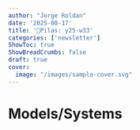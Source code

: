 ```yaml
---
author: "Jorge Roldan"
date: '2025-08-17'
title: '🔋Pilas: y25-w33'
categories: ['newsletter']
ShowToc: true
ShowBreadCrumbs: false
draft: true
cover:
  image: "/images/sample-cover.svg"
---
```


# Models/Systems
